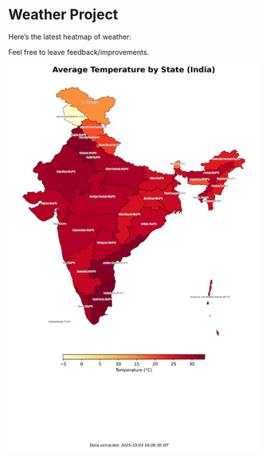 # Weather Project

Here’s the latest heatmap of weather:

Feel free to leave feedback/improvements.

![India Heatmap](docs/assets/india_heatmap.png?v=DFA5C8)
